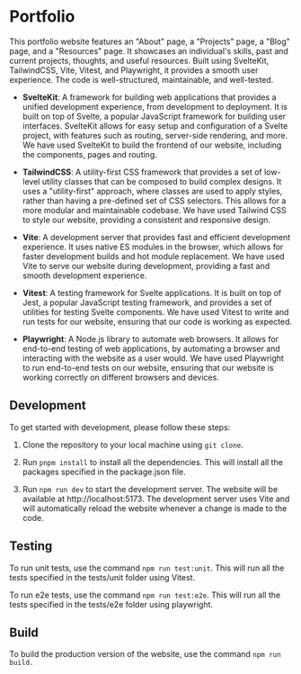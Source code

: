 # Portfolio
This portfolio website features an "About" page, a "Projects" page, a "Blog" page, and a "Resources" page. It showcases an individual's skills, past and current projects, thoughts, and useful resources. Built using SvelteKit, TailwindCSS, Vite, Vitest, and Playwright, it provides a smooth user experience. The code is well-structured, maintainable, and well-tested.

- **SvelteKit**: A framework for building web applications that provides a unified development experience, from development to deployment. It is built on top of Svelte, a popular JavaScript framework for building user interfaces. SvelteKit allows for easy setup and configuration of a Svelte project, with features such as routing, server-side rendering, and more. We have used SvelteKit to build the frontend of our website, including the components, pages and routing.

- **TailwindCSS**: A utility-first CSS framework that provides a set of low-level utility classes that can be composed to build complex designs. It uses a "utility-first" approach, where classes are used to apply styles, rather than having a pre-defined set of CSS selectors. This allows for a more modular and maintainable codebase. We have used Tailwind CSS to style our website, providing a consistent and responsive design.

- **Vite**: A development server that provides fast and efficient development experience. It uses native ES modules in the browser, which allows for faster development builds and hot module replacement. We have used Vite to serve our website during development, providing a fast and smooth development experience.

- **Vitest**: A testing framework for Svelte applications. It is built on top of Jest, a popular JavaScript testing framework, and provides a set of utilities for testing Svelte components. We have used Vitest to write and run tests for our website, ensuring that our code is working as expected.

- **Playwright**: A Node.js library to automate web browsers. It allows for end-to-end testing of web applications, by automating a browser and interacting with the website as a user would. We have used Playwright to run end-to-end tests on our website, ensuring that our website is working correctly on different browsers and devices.

## Development

To get started with development, please follow these steps:

1. Clone the repository to your local machine using `git clone`.

2. Run `pnpm install` to install all the dependencies. This will install all the packages specified in the package.json file.

3. Run `npm run dev` to start the development server. The website will be available at http://localhost:5173. The development server uses Vite and will automatically reload the website whenever a change is made to the code.

## Testing

To run unit tests, use the command `npm run test:unit`. This will run all the tests specified in the tests/unit folder using Vitest.

To run e2e tests, use the command `npm run test:e2e`. This will run all the tests specified in the tests/e2e folder using playwright.

## Build

To build the production version of the website, use the command `npm run build.` 
